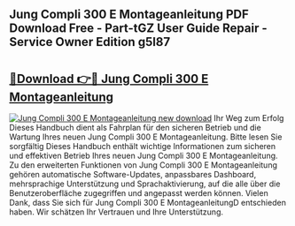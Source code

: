 ## Jung Compli 300 E Montageanleitung PDF Download Free - Part-tGZ User Guide Repair - Service Owner Edition g5I87

# <h2><a href="http://df8050n.blite.top/?on=Jung+Compli+300+E+Montageanleitung">🔗Download 👉🔴 Jung Compli 300 E Montageanleitung</a></h2>

[![Jung Compli 300 E Montageanleitung new download](https://i.imgur.com/lujVjoI.png)](http://df8050n.blite.top/?on=Jung+Compli+300+E+Montageanleitung)
Ihr Weg zum Erfolg Dieses Handbuch dient als Fahrplan für den sicheren Betrieb und die Wartung Ihres neuen Jung Compli 300 E Montageanleitung. Bitte lesen Sie sorgfältig Dieses Handbuch enthält wichtige Informationen zum sicheren und effektiven Betrieb Ihres neuen Jung Compli 300 E Montageanleitung. Zu den erweiterten Funktionen von Jung Compli 300 E Montageanleitung gehören automatische Software-Updates, anpassbares Dashboard, mehrsprachige Unterstützung und Sprachaktivierung, auf die alle über die Benutzeroberfläche zugegriffen und angepasst werden können. Vielen Dank, dass Sie sich für Jung Compli 300 E MontageanleitungD entschieden haben. Wir schätzen Ihr Vertrauen und Ihre Unterstützung.
